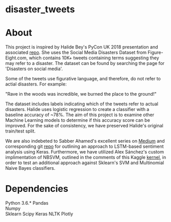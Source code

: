 # disaster_tweets






About
=====
This project is inspired by Halide Bey's PyCon UK 2018 presentation and associated [repo](https://github.com/halidebey/PyCon2018/blob/master/analysis.py). She uses the Social Media Disasters Dataset from Figure-Eight.com, which contains 10K+ tweets containing terms suggesting they may refer to a disaster. The dataset can be found by searching the page for 'Disasters on social media'. 
  
Some of the tweets use figurative language, and therefore, do not refer to actial disasters. For example:
  
  "Rave in the woods was incredible, we burned the place to the ground!"
  
The dataset includes labels indicating which of the tweets refer to actual disasters. Halide uses logistic regression to create a classifier with a baseline accuracy of ~78%. The aim of this project is to examine other Machine Learning models to determine if this accuracy score can be improved. For the sake of consistency, we have preserved Halide's original train/test split. 
  
We are also indebeted to Sabber Ahamed's excellent series on [Medium](https://medium.com/@sabber/classifying-yelp-review-comments-using-lstm-and-word-embeddings-part-1-eb2275e4066b) and corresponding git [repo](https://github.com/msahamed/yelp_comments_classification_nlp) for outlining an approach to LSTM-based sentiment analysis using Keras. Furthermore, we have utilized Alex Sánchez's custom implimentation of NBSVM, outlined in the comments of this Kaggle [kernel](https://www.kaggle.com/jhoward/nb-svm-strong-linear-baseline), in order to test an additional approach against Sklearn's SVM and Multinomial Naive Bayes classifiers.


Dependencies
============
Python 3.6.* 
Pandas  
Numpy  
Sklearn 
Scipy
Keras
NLTK
Plotly
